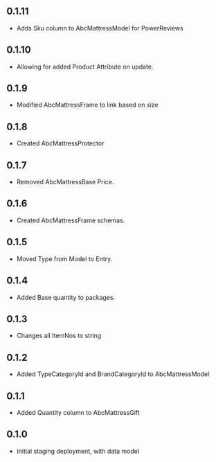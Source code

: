 ## 0.1.11

* Adds Sku column to AbcMattressModel for PowerReviews

## 0.1.10

* Allowing for added Product Attribute on update.

## 0.1.9

* Modified AbcMattressFrame to link based on size

## 0.1.8

* Created AbcMattressProtector 

## 0.1.7

* Removed AbcMattressBase Price.

## 0.1.6

* Created AbcMattressFrame schemas.

## 0.1.5

* Moved Type from Model to Entry.

## 0.1.4

* Added Base quantity to packages.

## 0.1.3

* Changes all ItemNos to string

## 0.1.2

* Added TypeCategoryId and BrandCategoryId to AbcMattressModel

## 0.1.1

* Added Quantity column to AbcMattressGift

## 0.1.0

* Initial staging deployment, with data model